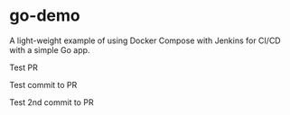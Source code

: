 # go-demo
A light-weight example of using Docker Compose with Jenkins for CI/CD with a simple Go app.


Test PR

Test commit to PR

Test 2nd commit to PR
